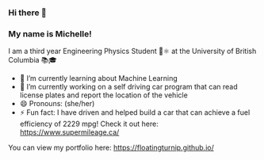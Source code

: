 ### Hi there 👋
### My name is Michelle!

I am a third year Engineering Physics Student 🚀⚛️ at the University of British Columbia 📚🎓️

<!--
**floatingturnip/floatingturnip** is a ✨ _special_ ✨ repository because its `README.md` (this file) appears on your GitHub profile.

Here are some ideas to get you started:

- 👯 I’m looking to collaborate on ...
- 🤔 I’m looking for help with ...
- 💬 Ask me about ...
- 📫 How to reach me: ...
- 😄 Pronouns: (she/her)

-->

- 🌱 I’m currently learning about Machine Learning  
- 🔭 I’m currently working on a self driving car program that can read license plates and report the location of the vehicle
- 😄 Pronouns: (she/her)
- ⚡ Fun fact: I have driven and helped build a car that can achieve a fuel efficiency of 2229 mpg! Check it out here: https://www.supermileage.ca/

You can view my portfolio here: https://floatingturnip.github.io/
